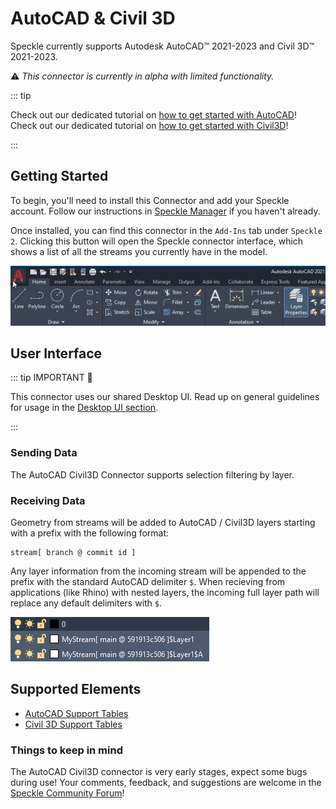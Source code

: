 # AutoCAD & Civil 3D

Speckle currently supports Autodesk AutoCAD™ 2021-2023 and Civil 3D™ 2021-2023.

⚠ _This connector is currently in alpha with limited functionality._

::: tip

Check out our dedicated tutorial on [how to get started with AutoCAD](https://speckle.systems/tutorials/getting-started-with-speckle-for-autocad/)!
Check out our dedicated tutorial on [how to get started with Civil3D](https://speckle.systems/tutorials/getting-started-with-speckle-for-civil3d/)!

:::

## Getting Started

To begin, you'll need to install this Connector and add your Speckle account. Follow our instructions in [Speckle Manager](/user/manager) if you haven't already.

Once installed, you can find this connector in the `Add-Ins` tab under `Speckle 2`. Clicking this button will open the Speckle connector interface, which shows a list of all the streams you currently have in the model.

![](./img-acad/setup-plugin.gif)

## User Interface

::: tip IMPORTANT 🙌

This connector uses our shared Desktop UI. Read up on general guidelines for usage in the [Desktop UI section](/user/ui).

:::

### Sending Data

The AutoCAD Civil3D Connector supports selection filtering by layer.

### Receiving Data

Geometry from streams will be added to AutoCAD / Civil3D layers starting with a prefix with the following format:

```
stream[ branch @ commit id ]
```

Any layer information from the incoming stream will be appended to the prefix with the standard AutoCAD delimiter `$`. When recieving from applications (like Rhino) with nested layers, the incoming full layer path will replace any default delimiters with `$`.

![](./img-acad/receiving-layers.png)

## Supported Elements

- [AutoCAD Support Tables](/user/support-tables.html#autocad)
- [Civil 3D Support Tables](/user/support-tables.html#civil-3d)

### Things to keep in mind

The AutoCAD Civil3D connector is very early stages, expect some bugs during use! Your comments, feedback, and suggestions are welcome in the [Speckle Community Forum](https://speckle.community/t/new-speckle-2-0-autocad-civil3d-suggestions/1155)!
